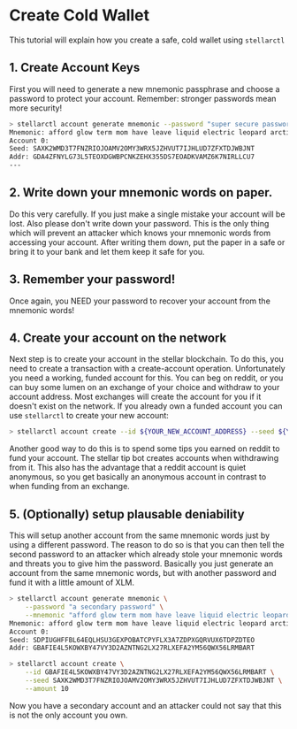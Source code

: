 Create Cold Wallet
==================

This tutorial will explain how you create a safe, cold wallet using `stellarctl`

## 1. Create Account Keys

First you will need to generate a new mnemonic passphrase and choose a password to protect your account. Remember: stronger passwords mean more security!

```bash
> stellarctl account generate mnemonic --password "super secure password"
Mnemonic: afford glow term mom have leave liquid electric leopard arctic outer extend perfect silly attract vacant chef cover noise dinosaur glide valid source frame
Account 0:
Seed: SAXK2WMD3T7FNZRIOJOAMV2OMY3WRX5JZHVUT7IJHLUD7ZFXTDJWBJNT
Addr: GDA4ZFNYLG73L5TEOXDGWBPCNKZEHX355DS7EOADKVAMZ6K7NIRLLCU7
---
```

## 2. Write down your mnemonic words on paper.

Do this very carefully. If you just make a single mistake your account will be lost. Also please don't write down your password. This is the only thing which will prevent an attacker which knows your mnemonic words from accessing your account. After writing them down, put the paper in a safe or bring it to your bank and let them keep it safe for you.

## 3. Remember your password!

Once again, you NEED your password to recover your account from the mnemonic words!

## 4. Create your account on the network

Next step is to create your account in the stellar blockchain. To do this, you need to create a transaction with a create-account operation. Unfortunately you need a working, funded account for this. You can beg on reddit, or you can buy some lumen on an exchange of your choice and withdraw to your account address. Most exchanges will create the account for you if it doesn't exist on the network. If you already own a funded account you can use `stellarctl` to create your new account:

```bash
> stellarctl account create --id ${YOUR_NEW_ACCOUNT_ADDRESS} --seed ${YOUR_FUNDING_ACCOUNT_SEED} --amount 10
```

Another good way to do this is to spend some tips you earned on reddit to fund your account. The stellar tip bot creates accounts when withdrawing from it. This also has the advantage that a reddit account is quiet anonymous, so you get basically an anonymous account in contrast to when funding from an exchange.

## 5. (Optionally) setup plausable deniability

This will setup another account from the same mnemonic words just by using a different password. The reason to do so is that you can then tell the second password to an attacker which already stole your mnemonic words and threats you to give him the password. Basically you just generate an account from the same mnemonic words, but with another password and fund it with a little amount of XLM.

```bash
> stellarctl account generate mnemonic \
    --password "a secondary password" \
    --mnemonic "afford glow term mom have leave liquid electric leopard arctic outer extend perfect silly attract vacant chef cover noise dinosaur glide valid source frame"
Mnemonic: afford glow term mom have leave liquid electric leopard arctic outer extend perfect silly attract vacant chef cover noise dinosaur glide valid source frame
Account 0:
Seed: SDPIUGHFFBL64EQLHSU3GEXPOBATCPYFLX3A7ZDPXGQRVUX6TDPZDTEO
Addr: GBAFIE4L5KOWXBY47VY3D2AZNTNG2LX27RLXEFA2YM56QWX56LRMBART

> stellarctl account create \
    --id GBAFIE4L5KOWXBY47VY3D2AZNTNG2LX27RLXEFA2YM56QWX56LRMBART \
    --seed SAXK2WMD3T7FNZRIOJOAMV2OMY3WRX5JZHVUT7IJHLUD7ZFXTDJWBJNT \
    --amount 10
```

Now you have a secondary account and an attacker could not say that this is not the only account you own.
